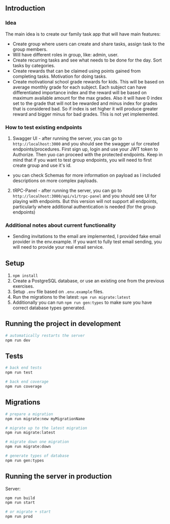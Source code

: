 ## Introduction

### Idea
The main idea is to create our family task app that will have main features:
 - Create group where users can create and share tasks, assign task to the group members.
 - Will have different roles in group, like: admin, user.
 - Create recurring tasks and see what needs to be done for the day. Sort tasks by categories.
 - Create rewards that can be claimed using points gained from completing tasks. Motivation for doing tasks.
 - Create motivational school grade rewards for kids. This will be based on average monthly grade for each subject. Each subject can have differentiated importance index and the reward will be based on maximum available amount for the max grades. Also it will have 0 index set to the grade that will not be rewarded and minus index for grades that is considered bad. So if index is set higher it will produce greater reward and bigger minus for bad grades. This is not yet implemented.

### How to test existing endpoints
 1. Swagger UI - after running the server, you can go to `http://localhost:3000` and you should see the swagger ui for created endpoints/procedures. First sign up, login and use your JWT token to Authorize. Then yuo can proceed with the protected endpoints. Keep in mind that if you want to test group endpoints, you will need to first create group and use it's id.
  - you can check Schemas for more information on payload as I included descriptions on more complex payloads.

 2. tRPC-Panel - after running the server, you can go to `http://localhost:3000/api/v1/trpc-panel` and you should see UI for playing with endpoints. But this version will not support all endpoints, particularly where additional authentication is needed (for the group endpoints)

 ### Additional notes about current functionality
  - Sending invitations to the email are implemented, I provided fake email provider in the env.example. If you want to fully test email sending, you will need to provide your real email service.

## Setup

1. `npm install`
2. Create a PostgreSQL database, or use an existing one from the previous exercises.
3. Setup `.env` file based on `.env.example` files.
4. Run the migrations to the latest: `npm run migrate:latest`
5. Additionally you can run `npm run gen:types` to make sure you have correct database types generated.

## Running the project in development

```bash
# automatically restarts the server
npm run dev
```

## Tests

```bash
# back end tests
npm run test

# back end coverage
npm run coverage
```

## Migrations

```bash
# prepare a migration
npm run migrate:new myMigrationName

# migrate up to the latest migration
npm run migrate:latest

# migrate down one migration
npm run migrate:down

# generate types of database
npm run gen:types
```

## Running the server in production

Server:

```bash
npm run build
npm run start

# or migrate + start
npm run prod
```
